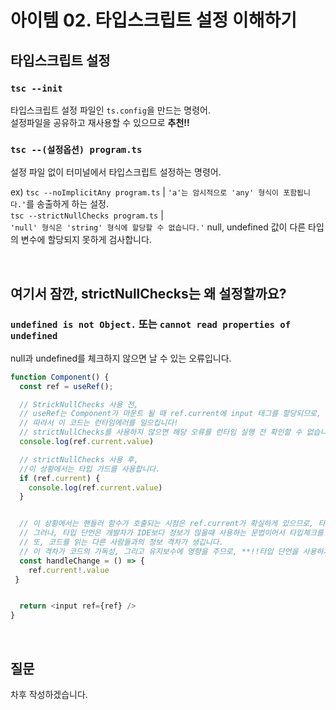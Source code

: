 # 아이템 02. 타입스크립트 설정 이해하기
## 타입스크립트 설정
### `tsc --init`
 타입스크립트 설정 파일인 `ts.config`을 만드는 명령어. <br/>설정파일을 공유하고 재사용할 수 있으므로 **추천!!**
### `tsc --(설정옵션) program.ts`
 설정 파일 없이 터미널에서 타입스크립트 설정하는 명령어.
 
ex) `tsc --noImplicitAny program.ts` | `'a'는 암시적으로 'any' 형식이 포함됩니다.'`를 송출하게 하는 설정.<br/>`tsc --strictNullChecks program.ts` | <br> `'null' 형식은 'string' 형식에 할당할 수 없습니다.'` null, undefined 값이 다른 타입의 변수에 할당되지 못하게 검사합니다.

<br>

## 여기서 잠깐, strictNullChecks는 왜 설정할까요?
### `undefined is not Object.` 또는 `cannot read properties of undefined`
null과 undefined를 체크하지 않으면 날 수 있는 오류입니다.
```ts
function Component() {
  const ref = useRef();

  // StrickNullChecks 사용 전,
  // useRef는 Component가 마운트 될 때 ref.current에 input 태그를 할당되므로, 처음에는 null 입니다.
  // 따라서 이 코드는 런타임에러를 일으킵니다!
  // strictNullChecks를 사용하지 않으면 해당 오류를 런타임 실행 전 확인할 수 없습니다.
  console.log(ref.current.value)

  // strictNullChecks 사용 후,
  //이 상황에서는 타입 가드를 사용합니다.
  if (ref.current) {
    console.log(ref.current.value)
  }


  // 이 상황에서는 핸들러 함수가 호출되는 시점은 ref.current가 확실하게 있으므로, 타입 단언을 사용할 수 있습니다.
  // 그러나, 타입 단언은 개발자가 IDE보다 정보가 많을때 사용하는 문법이어서 타입체크를 고의로 무시하게 됩니다.
  // 또, 코드를 읽는 다른 사람들과의 정보 격차가 생깁니다.
  // 이 격차가 코드의 가독성, 그리고 유지보수에 영향을 주므로, **!!타입 단언을 사용하지마세요!!**
  const handleChange = () => {
    ref.current!.value
 }


  return <input ref={ref} />
}
```

<br/>

## 질문
차후 작성하겠습니다.
